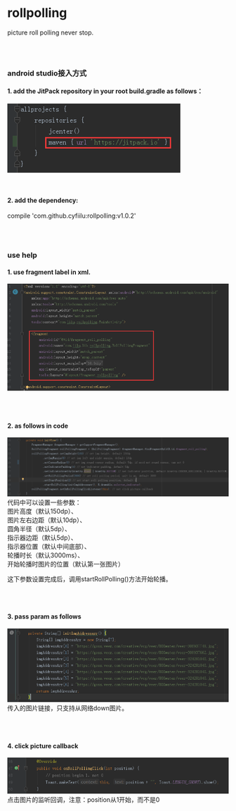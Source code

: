 # rollpolling

picture roll polling never stop.


<br />
<br />


### android studio接入方式
#### 1. add the JitPack repository in your root build.gradle as follows：
![project root build.gradle](/img/root.png)


<br />

#### 2. add the dependency: 
compile 'com.github.cyfiilu:rollpolling:v1.0.2'


<br />
<br />



### use help
#### 1. use fragment label in xml.
![use fragment label in xml](/img/xml.png)

<br />
<br />


#### 2. as follows in code 
![as follows in code ](/img/code.png)
代码中可以设置一些参数：  <br />
图片高度（默认150dp）、 <br />
图片左右边距（默认10dp）、 <br />
圆角半径（默认5dp）、 <br />
指示器边距（默认5dp）、 <br />
指示器位置（默认中间底部）、 <br />
轮播时长（默认3000ms）、 <br />
开始轮播时图片的位置（默认第一张图片） <br />

这下参数设置完成后，调用startRollPolling()方法开始轮播。


<br />
<br />


#### 3. pass param as follows
![pass param as follows](/img/data.png)
传入的图片链接，只支持从网络down图片。

<br />
<br />


#### 4. click picture callback 
![click picture callback](/img/callback.png) 
点击图片的监听回调，注意：position从1开始，而不是0
